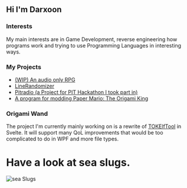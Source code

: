 ## Hi I'm Darxoon

### Interests

My main interests are in Game Development, reverse engineering how programs work and trying to use Programming Languages in interesting ways.

### My Projects

* [(WIP) An audio only RPG](https://github.com/Darxoon/AudioStory)
* [LineRandomizer](https://github.com/Darxoon/LineRandomizer)
* [Pitradio (a Project for PIT Hackathon I took part in)](https://github.com/lukaslangrock/pitradio)
* [A program for modding Paper Mario: The Origami King](https://github.com/Darxoon/TOKElfTool)

### Origami Wand
The project I'm currently mainly working on is a rewrite of [TOKElfTool](https://github.com/Darxoon/TOKElfTool) in Svelte. It will support many QoL improvements that would be too complicated to do in WPF and more file types.

# Have a look at sea slugs.

![sea Slugs](https://user-images.githubusercontent.com/38355282/147760438-460fde9a-0ff2-4860-a798-16d19ae9ed2e.png)


<!--
**Darxoon/Darxoon** is a ✨ _special_ ✨ repository because its `README.md` (this file) appears on your GitHub profile.

Here are some ideas to get you started:

- 🔭 I’m currently working on ...
- 🌱 I’m currently learning ...
- 👯 I’m looking to collaborate on ...
- 🤔 I’m looking for help with ...
- 💬 Ask me about ...
- 📫 How to reach me: ...
- 😄 Pronouns: ...
- ⚡ Fun fact: ...
-->
